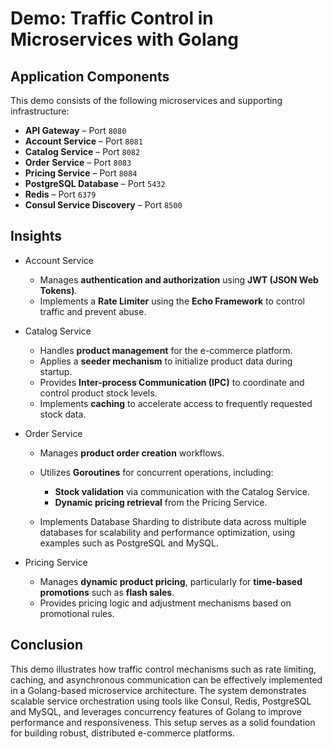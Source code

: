 # Demo: Traffic Control in Microservices with Golang

## Application Components

This demo consists of the following microservices and supporting infrastructure:

* **API Gateway** – Port `8080`
* **Account Service** – Port `8081`
* **Catalog Service** – Port `8082`
* **Order Service** – Port `8083`
* **Pricing Service** – Port `8084`
* **PostgreSQL Database** – Port `5432`
* **Redis** – Port `6379`
* **Consul Service Discovery** – Port `8500`

## Insights

* Account Service

  * Manages **authentication and authorization** using **JWT (JSON Web Tokens)**.
  * Implements a **Rate Limiter** using the **Echo Framework** to control traffic and prevent abuse.

* Catalog Service

  * Handles **product management** for the e-commerce platform.
  * Applies a **seeder mechanism** to initialize product data during startup.
  * Provides **Inter-process Communication (IPC)** to coordinate and control product stock levels.
  * Implements **caching** to accelerate access to frequently requested stock data.

* Order Service

  * Manages **product order creation** workflows.
  * Utilizes **Goroutines** for concurrent operations, including:

    * **Stock validation** via communication with the Catalog Service.
    * **Dynamic pricing retrieval** from the Pricing Service.
  * Implements Database Sharding to distribute data across multiple databases for scalability and performance optimization, using examples such as PostgreSQL and MySQL.

* Pricing Service

  * Manages **dynamic product pricing**, particularly for **time-based promotions** such as **flash sales**.
  * Provides pricing logic and adjustment mechanisms based on promotional rules.

## Conclusion

This demo illustrates how traffic control mechanisms such as rate limiting, caching, and asynchronous communication can be effectively implemented in a Golang-based microservice architecture. The system demonstrates scalable service orchestration using tools like Consul, Redis, PostgreSQL and MySQL, and leverages concurrency features of Golang to improve performance and responsiveness. This setup serves as a solid foundation for building robust, distributed e-commerce platforms.
